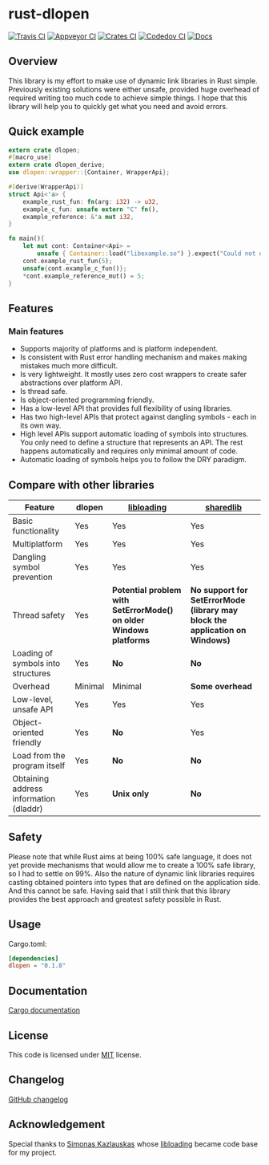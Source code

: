 # rust-dlopen

[![Travis CI][tcii]][tci] [![Appveyor CI][acii]][aci] [![Crates CI][ccii]][cci]  [![Codedov CI][vcii]][vci]  [![Docs][dcii]][dci]

[tcii]: https://travis-ci.org/szymonwieloch/rust-dlopen.svg?branch=master
[tci]: https://travis-ci.org/szymonwieloch/rust-dlopen
[acii]: https://ci.appveyor.com/api/projects/status/github/szymonwieloch/rust-dlopen?svg=true
[aci]: https://ci.appveyor.com/project/szymonwieloch/rust-dlopen
[ccii]: https://img.shields.io/crates/v/dlopen.svg
[cci]: https://crates.io/crates/dlopen
[vcii]: https://codecov.io/api/gh/szymonwieloch/rust-dlopen/branch/master/graph/badge.svg
[vci]: https://codecov.io/gh/szymonwieloch/rust-dlopen
[dcii]: https://docs.rs/dlopen/badge.svg
[dci]: https://docs.rs/dlopen

## Overview

This library is my effort to make use of dynamic link libraries in Rust simple.
Previously existing solutions were either unsafe, provided huge overhead of required writing too much code to achieve simple things.
I hope that this library will help you to quickly get what you need and avoid errors.

## Quick example

```rust
extern crate dlopen;
#[macro_use]
extern crate dlopen_derive;
use dlopen::wrapper::{Container, WrapperApi};

#[derive(WrapperApi)]
struct Api<'a> {
    example_rust_fun: fn(arg: i32) -> u32,
    example_c_fun: unsafe extern "C" fn(),
    example_reference: &'a mut i32,
}

fn main(){
    let mut cont: Container<Api> =
        unsafe { Container::load("libexample.so") }.expect("Could not open library or load symbols");
    cont.example_rust_fun(5);
    unsafe{cont.example_c_fun()};
    *cont.example_reference_mut() = 5;
}
```

## Features

### Main features

* Supports majority of platforms and is platform independent.
* Is consistent with Rust error handling mechanism and makes making mistakes much more difficult.
* Is very lightweight. It mostly uses zero cost wrappers to create safer abstractions over platform API.
* Is thread safe.
* Is object-oriented programming friendly.
* Has a low-level API that provides full flexibility of using libraries.
* Has two high-level APIs that protect against dangling symbols - each in its own way.
* High level APIs support automatic loading of symbols into structures. You only need to define a
    structure that represents an API. The rest happens automatically and requires only minimal amount of code.
* Automatic loading of symbols helps you to follow the DRY paradigm.

## Compare with other libraries

|Feature                             | dlopen     | [libloading](https://github.com/nagisa/rust_libloading) | [sharedlib](https://github.com/Tyleo/sharedlib) |
|------------------------------------|------------|---------------------------------------------------------|-------------------------------------------------|
| Basic functionality                | Yes        | Yes        | Yes       |
| Multiplatform                      | Yes        | Yes        | Yes       |
|Dangling symbol prevention          | Yes        | Yes        | Yes       |
| Thread safety                      | Yes        | **Potential problem with SetErrorMode() on older Windows platforms** | **No support for SetErrorMode (library may block the application on Windows)**|
| Loading of symbols into structures | Yes        | **No**     | **No**
| Overhead                           | Minimal    | Minimal    | **Some overhead** |
| Low-level, unsafe API              | Yes        | Yes        | Yes       |
| Object-oriented friendly           | Yes        | **No**       | Yes     |
| Load from the program itself       | Yes        | **No**       | **No**  |
| Obtaining address information (dladdr) | Yes    |  **Unix only** | **No**|

## Safety

Please note that while Rust aims at being 100% safe language, it does not yet provide mechanisms that would allow me to create a 100% safe library, so I had to settle on 99%.
Also the nature of dynamic link libraries requires casting obtained pointers into types that are defined on the application side. And this cannot be safe. 
Having said that I still think that this library provides the best approach and greatest safety possible in Rust.

## Usage

Cargo.toml:

```toml
[dependencies]
dlopen = "0.1.8"
```

## Documentation

[Cargo documentation](https://docs.rs/dlopen)

## License

This code is licensed under [MIT](./LICENSE) license.

## Changelog

[GitHub changelog](https://github.com/ahmed-masud/rust-dlopen/releases)

## Acknowledgement

Special thanks to [Simonas Kazlauskas](https://github.com/nagisa) whose [libloading](https://github.com/nagisa/rust_libloading) became code base for my project.
